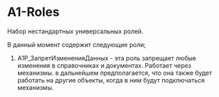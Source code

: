 # A1-Roles

Набор нестандартных универсальных ролей.

В данный момент содержит следующие роли;

1. А1Р_ЗапретИзмененияДанных - эта роль запрещает любые изменения в справочниках и документах. Работает через механизмы. в дальнейшем предполагается, что она также будет работать на другие объекты, когда в ним будут подключаться механизмы.
